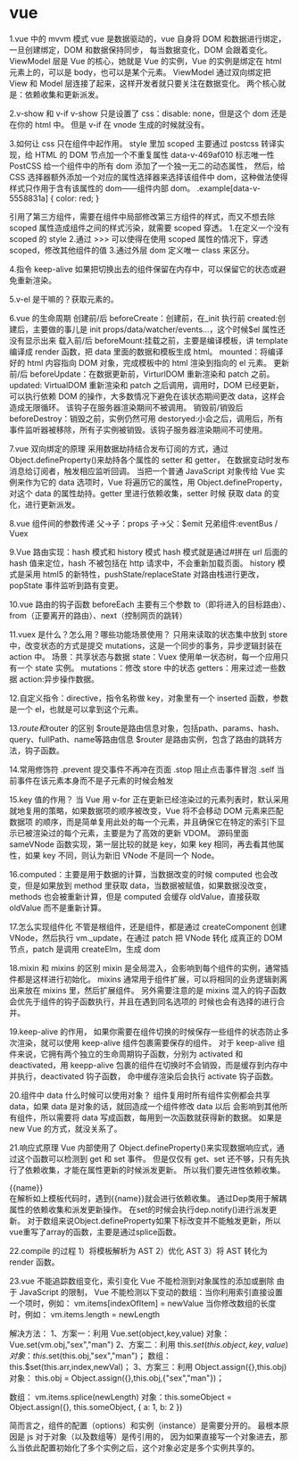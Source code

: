 # vue

1.vue 中的 mvvm 模式
vue 是数据驱动的，vue 自身将 DOM 和数据进行绑定，一旦创建绑定，DOM 和数据保持同步，
每当数据变化，DOM 会跟着变化。
ViewModel 层是 Vue 的核心，她就是 Vue 的实例，Vue 的实例是绑定在 html 元素上的，可以是 body，也可以是某个元素。
ViewModel 通过双向绑定把 View 和 Model 层连接了起来，这样开发者就只要关注在数据变化。
两个核心就是：依赖收集和更新派发。

2.v-show 和 v-if
v-show 只是设置了 css：disable: none，但是这个 dom 还是在你的 html 中。
但是 v-if 在 vnode 生成的时候就没有。

3.如何让 css 只在组件中起作用。
style 里加 scoped
主要通过 postcss 转译实现，给 HTML 的 DOM 节点加一个不重复属性 data-v-469af010 标志唯一性
PostCSS 给一个组件中的所有 dom 添加了一个独一无二的动态属性，
然后，给 CSS 选择器额外添加一个对应的属性选择器来选择该组件中 dom，这种做法使得样式只作用于含有该属性的 dom——组件内部 dom。
.example[data-v-5558831a] {
color: red;
}

引用了第三方组件，需要在组件中局部修改第三方组件的样式，而又不想去除 scoped 属性造成组件之间的样式污染，就需要 scoped 穿透。 1.在定义一个没有 scoped 的 style 2.通过 >>> 可以使得在使用 scoped 属性的情况下，穿透 scoped，修改其他组件的值 3.通过外层 dom 定义唯一 class 来区分。

4.指令 keep-alive
如果把切换出去的组件保留在内存中，可以保留它的状态或避免重新渲染。

5.v-el 是干嘛的？获取元素的。

6.vue 的生命周期
创建前/后
beforeCreate：创建前，在\_init 执行前
created:创建后，主要做的事儿是 init props/data/watcher/events...，这个时候\$el 属性还没有显示出来
载入前/后
beforeMount:挂载之前，主要是编译模板，讲 template 编译成 render 函数，把 data 里面的数据和模板生成 html。
mounted：将编译好的 html 内容指向 DOM 对象，完成模板中的 html 渲染到指向的 el 元素。
更新前/后
beforeUpdate：在数据更新前，VirturlDOM 重新渲染和 patch 之前。
updated: VirtualDOM 重新渲染和 patch 之后调用，调用时，DOM 已经更新，可以执行依赖 DOM 的操作，大多数情况下避免在该状态期间更改 data，这样会造成无限循环。
该钩子在服务器渲染期间不被调用。
销毁前/销毁后
beforeDestroy：销毁之前，实例仍然可用
destoryed:小会之后，调用后，所有事件监听器被移除，所有子实例被销毁。该钩子服务器渲染期间不可使用。

7.vue 双向绑定的原理
采用数据劫持结合发布订阅的方式，通过 Object.defineProperty()来劫持各个属性的 setter 和 getter，
在数据变动时发布消息给订阅者，触发相应监听回调。
当把一个普通 JavaScript 对象传给 Vue 实例来作为它的 data 选项时，Vue 将遍历它的属性，用 Object.defineProperty，对这个 data 的属性劫持。getter 里进行依赖收集，setter 时候
获取 data 的变化，进行更新派发。

8.vue 组件间的参数传递
父->子：props
子->父：\$emit
兄弟组件:eventBus / Vuex

9.Vue 路由实现：hash 模式和 history 模式
hash 模式就是通过#拼在 url 后面的 hash 值来定位，hash 不被包括在 http 请求中，不会重新加载页面。
history 模式是采用 html5 的新特性，pushState/replaceState 对路由栈进行更改，popState 事件监听到路有变更。

10.vue 路由的钩子函数
beforeEach 主要有三个参数 to（即将进入的目标路由）、from（正要离开的路由）、next（控制网页的跳转）

11.vuex 是什么？怎么用？哪些功能场景使用？
只用来读取的状态集中放到 store 中，改变状态的方式是提交 mutations，这是一个同步的事务，异步逻辑封装在 action 中。
场景：共享状态与数据
state：Vuex 使用单一状态树，每一个应用只有一个 state 实例。
mutations：修改 store 中的状态
getters：用来过滤一些数据
action:异步操作数据。

12.自定义指令：directive，指令名称做 key，对象里有一个 inserted 函数，参数是一个 el，也就是可以拿到这个元素。

13.$route和$router 的区别
$route是路由信息对象，包括path、params、hash、query、fullPath、name等路由信息
$router 是路由实例，包含了路由的跳转方法，钩子函数。

14.常用修饰符
.prevent 提交事件不再冲在页面
.stop 阻止点击事件冒泡
.self 当前事件在该元素本身而不是子元素的时候会触发

15.key 值的作用？
当 Vue 用 v-for 正在更新已经渲染过的元素列表时，默认采用就地复用的策略，如果数据项的顺序被改变，Vue 将不会移动 DOM 元素来匹配数据项
的顺序，而是简单复用此处的每一个元素，并且确保它在特定的索引下显示已被渲染过的每个元素，主要是为了高效的更新 VDOM。
源码里面 sameVNode 函数实现，第一层比较的就是 key，如果 key 相同，再去看其他属性，如果 key 不同，则认为新旧 VNode 不是同一个 Node。

16.computed：主要是用于数据的计算，当数据改变的时候 computed 也会改变，但是如果放到 method 里获取 data，当数据被赋值，如果数据没改变，
methods 也会被重新计算，但是 computed 会缓存 oldValue，直接获取 oldValue 而不是重新计算。

17.怎么实现组件化
不管是根组件，还是组件，都是通过 createComponent 创建 VNode，然后执行 vm.\_update，在通过 patch 把 VNode 转化
成真正的 DOM 节点，patch 是调用 createElm，生成 dom

18.mixin 和 mixins 的区别
mixin 是全局混入，会影响到每个组件的实例，通常插件都是这样进行初始化。
mixins 通常用于组件扩展，可以将相同的业务逻辑剥离出来放在 mixins 里，然后扩展组件。
另外需要注意的是 mixins 混入的钩子函数会优先于组件的钩子函数执行，并且在遇到同名选项的
时候也会有选择的进行合并。

19.keep-alive 的作用，
如果你需要在组件切换的时候保存一些组件的状态防止多次渲染，就可以使用 keep-alive 组件包裹需要保存的组件。
对于 keep-alive 组件来说，它拥有两个独立的生命周期钩子函数，分别为 activated 和 deactivated，用
keepp-alive 包裹的组件在切换时不会销毁，而是缓存到内存中并执行，deactivated 钩子函数，
命中缓存渲染后会执行 activate 钩子函数。

20.组件中 data 什么时候可以使用对象？
组件复用时所有组件实例都会共享 data，如果 data 是对象的话，就回造成一个组件修改 data 以后
会影响到其他所有组件，所以需要将 data 写成函数，每用到一次函数就获得新的数据。
如果是 new Vue 的方式，就没关系了。

21.响应式原理
Vue 内部使用了 Object.defineProperty()来实现数据响应式，通过这个函数可以检测到 get 和 set 事件。
但是仅仅有 get、set 还不够，只有先执行了依赖收集，才能在属性更新的时候派发更新。
所以我们要先进性依赖收集。

<div>{{name}}</div>
在解析如上模板代码时，遇到{{name}}就会进行依赖收集。
通过Dep类用于解耦属性的依赖收集和派发更新操作。
在set的时候会执行dep.notify()进行派发更新。
对于数组来说Object.defineProperty如果下标改变并不能触发更新，所以vue重写了array的函数，主要是通过splice函数。

22.compile 的过程
1）将模板解析为 AST
2）优化 AST
3）将 AST 转化为 render 函数。

23.vue 不能追踪数组变化，索引变化
Vue 不能检测到对象属性的添加或删除
由于 JavaScript 的限制， Vue 不能检测以下变动的数组：当你利用索引直接设置一个项时，例如： vm.items[indexOfItem] = newValue 当你修改数组的长度时，例如： vm.items.length = newLength

解决方法：
1、方案一：利用 Vue.set(object,key,value)
对象：Vue.set(vm.obj,"sex","man")
2、方案二：利用 this.$set(this.object,key,value)
对象：this.$set(this.obj,"sex","man")；
数组：this.\$set(this.arr,index,newVal)；
3、方案三：利用 Object.assign({},this.obj)
对象：
this.obj = Object.assign({},this.obj,{"sex","man"})；

数组： vm.items.splice(newLength)
对象：this.someObject = Object.assign({}, this.someObject, { a: 1, b: 2 })

简而言之，组件的配置（options）和实例（instance）是需要分开的。
最根本原因是 js 对于对象（以及数组等）是传引用的，
因为如果直接写一个对象进去，那么当依此配置初始化了多个实例之后，这个对象必定是多个实例共享的。
